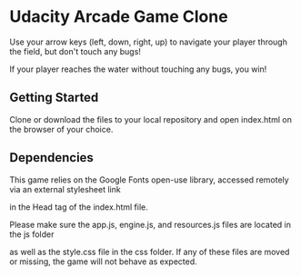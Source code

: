 # Udacity Arcade Game Clone
Use your arrow keys (left, down, right, up) to navigate your player through the field, but don't touch any bugs!

If your player reaches the water without touching any bugs, you win!

## Getting Started
Clone or download the files to your local repository and open index.html on the browser of your choice.

## Dependencies
This game relies on the Google Fonts open-use library, accessed remotely via an external stylesheet link

in the Head tag of the index.html file.

Please make sure the app.js, engine.js, and resources.js files are located in the js folder

as well as the style.css file in the css folder. If any of these files are moved or missing, the game will not behave as expected.
